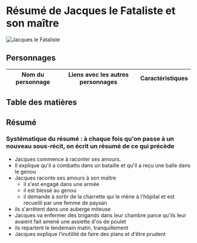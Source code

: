 # Résumé de Jacques le Fataliste et son maître
![Jacques le Fataliste](http://imados.fr/content/0/6/1/520610/jacques-le-fataliste.jpg)

## Personnages

Nom du personnage | Liens avec les autres personnages |Caractéristiques
------------------|-----------------------------------|---------------


## Table des matières


## Résumé
### Systématique du résumé : à chaque fois qu'on passe à un nouveau sous-récit, on écrit un résumé de ce qui précède

- Jacques commence à raconter ses amours.
- Il explique qu'il a combattu dans un bataille et qu'il a reçu une balle dans le genou
- Jacques raconte ses amours à son maître
	- il s'est engagé dans une armée
	- il est blessé au genou
	- il demande à sortir de la charrette qui le mène à l'hôpital et est recueilli par une femme de paysan
- ils s'arrêtent dans une auberge miteuse
- Jacques va enfermer des brigands dans leur chambre parce qu'ils leur avaient fait amené une assiette d'os de poulet
- ils repartent le lendemain matin, tranquillement
- Jacques explique l'inutilité de faire des plans et d'être prudent 